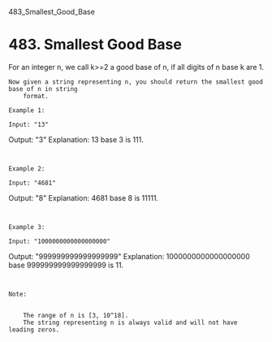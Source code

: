 483_Smallest_Good_Base
# 483. Smallest Good Base

For an integer n, we call k>=2 a good base of n, if all digits of n base k
        are 1.

    Now given a string representing n, you should return the smallest good base of n in string
        format.

    Example 1:

    Input: "13"
Output: "3"
Explanation: 13 base 3 is 111.

     

    Example 2:

    Input: "4681"
Output: "8"
Explanation: 4681 base 8 is 11111.

     

    Example 3:

    Input: "1000000000000000000"
Output: "999999999999999999"
Explanation: 1000000000000000000 base 999999999999999999 is 11.

     

    Note:

    
        The range of n is [3, 10^18].
        The string representing n is always valid and will not have leading zeros.
